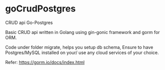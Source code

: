 # goCrudPostgres
CRUD api Go-Postgres

Basic CRUD api written in Golang using gin-gonic framework and gorm for ORM.

Code under folder migrate, helps you setup db schema, Ensure to have Postgres/MySQL installed on your/ use any cloud services of your choice.

Refer: https://gorm.io/docs/index.html
